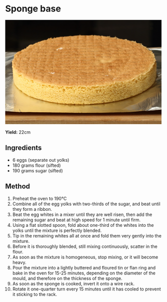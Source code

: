 # Sponge base

![Sponge base](resources/sponge-base.png)

**Yield:**  22cm

## Ingredients
- 6 eggs (separate out yolks)
- 180 grams flour (sifted)
- 190 grams sugar (sifted)

## Method
1. Preheat the oven to 190°C
1. Combine all of the egg yolks with two-thirds of the sugar, and beat until they form a ribbon.
1. Beat the egg whites in a mixer until they are well risen, then add the remaining sugar and beat at high speed for 1 minute until firm.
1. Using a flat slotted spoon, fold about one-third of the whites into the yolks until the mixture is perfectly blended. 
1. Tip in the remaining whites all at once and fold them very gently into the mixture. 
1. Before it is thoroughly blended, still mixing continuously, scatter in the flour. 
1. As soon as the mixture is homogeneous, stop mixing, or it will become heavy.
1. Pour the mixture into a lightly buttered and floured tin or flan ring and bake in the oven for 15-25 minutes, depending on the diameter of the mould, and therefore on the thickness of the sponge.
1. As soon as the sponge is cooked, invert it onto a wire rack. 
1. Rotate it one-quarter turn every 15 minutes until it has cooled to prevent it sticking to the rack.